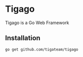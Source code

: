 # Tigago

Tigago is a Go Web Framework

## Installation

``` 
go get github.com/tigateam/tigago
```
